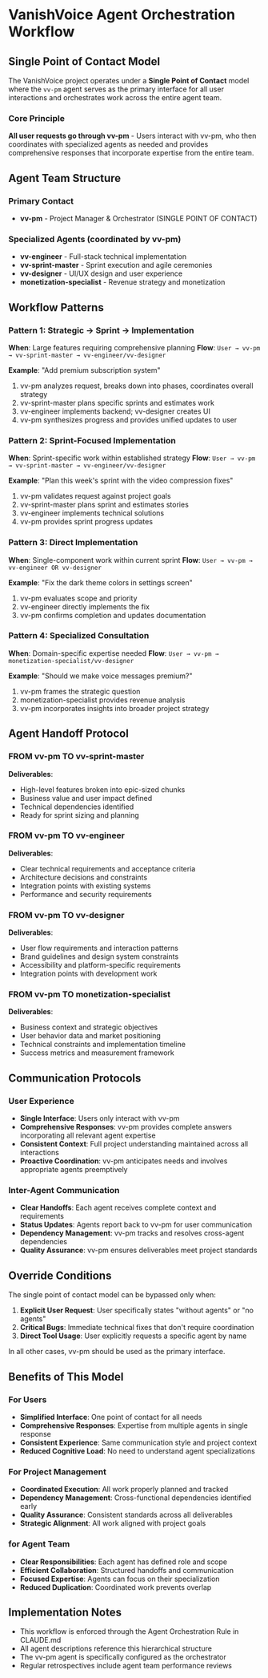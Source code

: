 # VanishVoice Agent Orchestration Workflow

## Single Point of Contact Model

The VanishVoice project operates under a **Single Point of Contact** model where the `vv-pm` agent serves as the primary interface for all user interactions and orchestrates work across the entire agent team.

### Core Principle

**All user requests go through vv-pm** - Users interact with vv-pm, who then coordinates with specialized agents as needed and provides comprehensive responses that incorporate expertise from the entire team.

## Agent Team Structure

### Primary Contact
- **vv-pm** - Project Manager & Orchestrator (SINGLE POINT OF CONTACT)

### Specialized Agents (coordinated by vv-pm)
- **vv-engineer** - Full-stack technical implementation
- **vv-sprint-master** - Sprint execution and agile ceremonies
- **vv-designer** - UI/UX design and user experience
- **monetization-specialist** - Revenue strategy and monetization

## Workflow Patterns

### Pattern 1: Strategic → Sprint → Implementation
**When**: Large features requiring comprehensive planning
**Flow**: `User → vv-pm → vv-sprint-master → vv-engineer/vv-designer`

**Example**: "Add premium subscription system"
1. vv-pm analyzes request, breaks down into phases, coordinates overall strategy
2. vv-sprint-master plans specific sprints and estimates work
3. vv-engineer implements backend; vv-designer creates UI
4. vv-pm synthesizes progress and provides unified updates to user

### Pattern 2: Sprint-Focused Implementation
**When**: Sprint-specific work within established strategy
**Flow**: `User → vv-pm → vv-sprint-master → vv-engineer/vv-designer`

**Example**: "Plan this week's sprint with the video compression fixes"
1. vv-pm validates request against project goals
2. vv-sprint-master plans sprint and estimates stories
3. vv-engineer implements technical solutions
4. vv-pm provides sprint progress updates

### Pattern 3: Direct Implementation
**When**: Single-component work within current sprint
**Flow**: `User → vv-pm → vv-engineer OR vv-designer`

**Example**: "Fix the dark theme colors in settings screen"
1. vv-pm evaluates scope and priority
2. vv-engineer directly implements the fix
3. vv-pm confirms completion and updates documentation

### Pattern 4: Specialized Consultation
**When**: Domain-specific expertise needed
**Flow**: `User → vv-pm → monetization-specialist/vv-designer`

**Example**: "Should we make voice messages premium?"
1. vv-pm frames the strategic question
2. monetization-specialist provides revenue analysis
3. vv-pm incorporates insights into broader project strategy

## Agent Handoff Protocol

### FROM vv-pm TO vv-sprint-master
**Deliverables**:
- High-level features broken into epic-sized chunks
- Business value and user impact defined
- Technical dependencies identified
- Ready for sprint sizing and planning

### FROM vv-pm TO vv-engineer
**Deliverables**:
- Clear technical requirements and acceptance criteria
- Architecture decisions and constraints
- Integration points with existing systems
- Performance and security requirements

### FROM vv-pm TO vv-designer
**Deliverables**:
- User flow requirements and interaction patterns
- Brand guidelines and design system constraints
- Accessibility and platform-specific requirements
- Integration points with development work

### FROM vv-pm TO monetization-specialist
**Deliverables**:
- Business context and strategic objectives
- User behavior data and market positioning
- Technical constraints and implementation timeline
- Success metrics and measurement framework

## Communication Protocols

### User Experience
- **Single Interface**: Users only interact with vv-pm
- **Comprehensive Responses**: vv-pm provides complete answers incorporating all relevant agent expertise
- **Consistent Context**: Full project understanding maintained across all interactions
- **Proactive Coordination**: vv-pm anticipates needs and involves appropriate agents preemptively

### Inter-Agent Communication
- **Clear Handoffs**: Each agent receives complete context and requirements
- **Status Updates**: Agents report back to vv-pm for user communication
- **Dependency Management**: vv-pm tracks and resolves cross-agent dependencies
- **Quality Assurance**: vv-pm ensures deliverables meet project standards

## Override Conditions

The single point of contact model can be bypassed only when:

1. **Explicit User Request**: User specifically states "without agents" or "no agents"
2. **Critical Bugs**: Immediate technical fixes that don't require coordination
3. **Direct Tool Usage**: User explicitly requests a specific agent by name

In all other cases, vv-pm should be used as the primary interface.

## Benefits of This Model

### For Users
- **Simplified Interface**: One point of contact for all needs
- **Comprehensive Responses**: Expertise from multiple agents in single response
- **Consistent Experience**: Same communication style and project context
- **Reduced Cognitive Load**: No need to understand agent specializations

### For Project Management
- **Coordinated Execution**: All work properly planned and tracked
- **Dependency Management**: Cross-functional dependencies identified early
- **Quality Assurance**: Consistent standards across all deliverables
- **Strategic Alignment**: All work aligned with project goals

### for Agent Team
- **Clear Responsibilities**: Each agent has defined role and scope
- **Efficient Collaboration**: Structured handoffs and communication
- **Focused Expertise**: Agents can focus on their specialization
- **Reduced Duplication**: Coordinated work prevents overlap

## Implementation Notes

- This workflow is enforced through the Agent Orchestration Rule in CLAUDE.md
- All agent descriptions reference this hierarchical structure
- The vv-pm agent is specifically configured as the orchestrator
- Regular retrospectives include agent team performance reviews